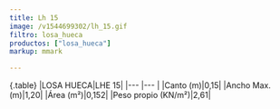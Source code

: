 ```yaml
---
title: Lh 15
image: /v1544699302/lh_15.gif
filtro: losa_hueca
productos: ["losa_hueca"]
markup: mmark

---
```

{.table}
|LOSA HUECA|LHE 15|
|--- |--- |
|Canto (m)|0,15|
|Ancho Max. (m)|1,20|
|Área (m²)|0,152|
|Peso propio (KN/m²)|2,61|
